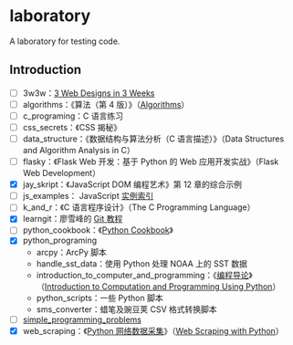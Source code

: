 # laboratory

A laboratory for testing code.

## Introduction

* [ ] 3w3w：[3 Web Designs in 3 Weeks](https://www.gitbook.com/book/juntao/3-web-designs-in-3-weeks/details)
* [ ] algorithms：《算法（第 4 版）》（[Algorithms](http://algs4.cs.princeton.edu/home/)）
* [ ] c_programing：C 语言练习
* [ ] css_secrets：《CSS 揭秘》
* [ ] data_structure：《数据结构与算法分析（C 语言描述）》（Data Structures and Algorithm Analysis in C）
* [ ] flasky：《Flask Web 开发：基于 Python 的 Web 应用开发实战》（Flask Web Development）
* [x] jay_skript：《JavaScript DOM 编程艺术》第 12 章的综合示例
* [ ] js_examples： JavaScript [实例索引](http://fgm.cc/learn/)
* [ ] k\_and\_r：《C 语言程序设计》（The C Programming Language）
* [x] learngit：廖雪峰的 [Git 教程](http://www.liaoxuefeng.com/wiki/0013739516305929606dd18361248578c67b8067c8c017b000)
* [ ] python_cookbook：《[Python Cookbook](https://github.com/dabeaz/python-cookbook)》
* [x] python_programing
	* arcpy：ArcPy 脚本
	* handle\_sst\_data：使用 Python 处理 NOAA 上的 SST 数据
	* introduction\_to\_computer\_and\_programming：《[编程导论](https://book.douban.com/subject/26368668/)》（[Introduction to Computation and Programming Using Python](https://mitpress.mit.edu/books/introduction-computation-and-programming-using-python-0)）
	* python_scripts：一些 Python 脚本
	* sms_converter：蜡笔及豌豆荚 CSV 格式转换脚本
* [ ] [simple\_programming\_problems](http://adriann.github.io/programming_problems.html)
* [x] web_scraping：《[Python 网络数据采集](https://book.douban.com/subject/26740503/)》（[Web Scraping with Python](https://github.com/REMitchell/python-scraping)）
